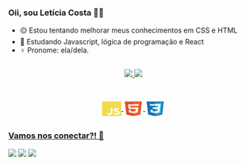 ### Oii, sou Letícia Costa 👋🥰

- 🟡 Estou tentando melhorar meus conhecimentos em CSS e HTML
- 🌱 Estudando Javascript, lógica de programação e React
- ♀️ Pronome: ela/dela.
 
 ##
 
 <div align="center">
  <a href="https://github.com/leetecea">
  <img height="150em" src="https://github-readme-stats.vercel.app/api?username=leetecea&show_icons=true&theme=ocean_dark&include_all_commits=true&count_private=true&hide=stars"/>
  <img height="150em" src="https://github-readme-stats.vercel.app/api/top-langs/?username=leetecea&layout=compact&langs_count=7&theme=ocean_dark"/>
</div>

##

<div align="center" style="display: inline_block"><br>
  <img align="center" alt="Lee-Js" height="30" width="40" src="https://raw.githubusercontent.com/devicons/devicon/master/icons/javascript/javascript-plain.svg">
  <img align="center" alt="Lee-HTML" height="30" width="40" src="https://raw.githubusercontent.com/devicons/devicon/master/icons/html5/html5-original.svg">
  <img align="center" alt="Lee-CSS" height="30" width="40" src="https://raw.githubusercontent.com/devicons/devicon/master/icons/css3/css3-original.svg">
</div>

##

### Vamos nos conectar?! 🤝
<div> 
  <a href = "mailto:leeleticiac@gmail.com"><img src="https://img.shields.io/badge/-Gmail-%23333?style=for-the-badge&logo=gmail&logoColor=white" target="_blank"></a>
  <a href="https://www.linkedin.com/in/letícia-costa" target="_blank"><img src="https://img.shields.io/badge/-LinkedIn-%230077B5?style=for-the-badge&logo=linkedin&logoColor=white" target="_blank"></a> 
  <a href="https://www.instagram.com/leetecea/" target="_blank"><img src="https://img.shields.io/badge/-Instagram-%23E4405F?style=for-the-badge&logo=instagram&logoColor=white" target="_blank"></a>
</div>
